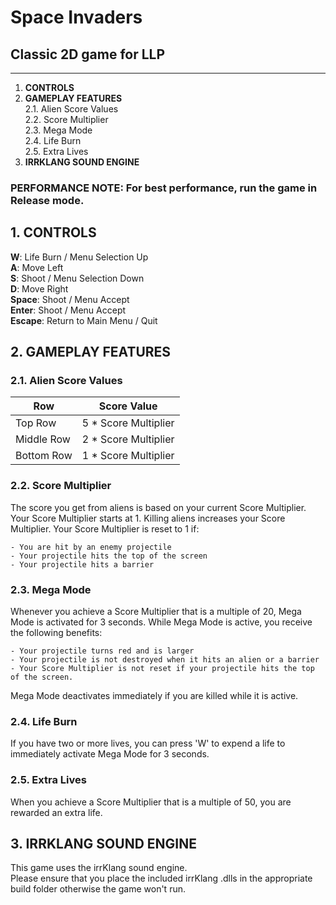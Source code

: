 # Space Invaders
## Classic 2D game for LLP
-------------------

1. **CONTROLS**
2. **GAMEPLAY FEATURES**  
    2.1. Alien Score Values  
    2.2. Score Multiplier  
    2.3. Mega Mode  
    2.4. Life Burn  
    2.5. Extra Lives  
3. **IRRKLANG SOUND ENGINE**

### PERFORMANCE NOTE: For best performance, run the game in Release mode.

## 1. CONTROLS
**W**: 		Life Burn / Menu Selection Up  
**A**: 		Move Left  
**S**: 		Shoot / Menu Selection Down  
**D**: 		Move Right  
**Space**:	Shoot / Menu Accept  
**Enter**:	Shoot / Menu Accept  
**Escape**:	Return to Main Menu / Quit   

## 2. GAMEPLAY FEATURES
### 2.1. Alien Score Values
|Row        |Score Value
|-----------|----------------------|
|Top Row 	| 5 * Score Multiplier |
|Middle Row	| 2 * Score Multiplier |
|Bottom Row	| 1 * Score Multiplier |

### 2.2. Score Multiplier
The score you get from aliens is based on your current Score Multiplier.
Your Score Multiplier starts at 1. Killing aliens increases your Score Multiplier.
Your Score Multiplier is reset to 1 if:  
  
    - You are hit by an enemy projectile  
    - Your projectile hits the top of the screen  
    - Your projectile hits a barrier  

### 2.3. Mega Mode
Whenever you achieve a Score Multiplier that is a multiple of 20, Mega Mode is activated for 3 seconds.
While Mega Mode is active, you receive the following benefits:  
  
	- Your projectile turns red and is larger  
	- Your projectile is not destroyed when it hits an alien or a barrier  
	- Your Score Multiplier is not reset if your projectile hits the top of the screen.  

Mega Mode deactivates immediately if you are killed while it is active.

### 2.4. Life Burn
If you have two or more lives, you can press 'W' to expend a life to immediately activate Mega Mode for 3 seconds.

### 2.5. Extra Lives
When you achieve a Score Multiplier that is a multiple of 50, you are rewarded an extra life.

## 3. IRRKLANG SOUND ENGINE
This game uses the irrKlang sound engine.  
Please ensure that you place the included irrKlang .dlls in the appropriate build folder otherwise the game won't run.